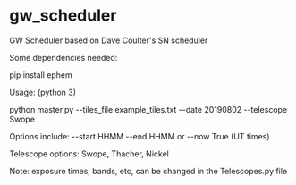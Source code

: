 # gw_scheduler
GW Scheduler based on Dave Coulter's SN scheduler

Some dependencies needed: 

pip install ephem

Usage: (python 3)


python master.py --tiles_file example_tiles.txt --date 20190802 --telescope Swope 

Options include: --start HHMM --end HHMM or --now True (UT times)

Telescope options: Swope, Thacher, Nickel

Note: exposure times, bands, etc, can be changed in the Telescopes.py file
